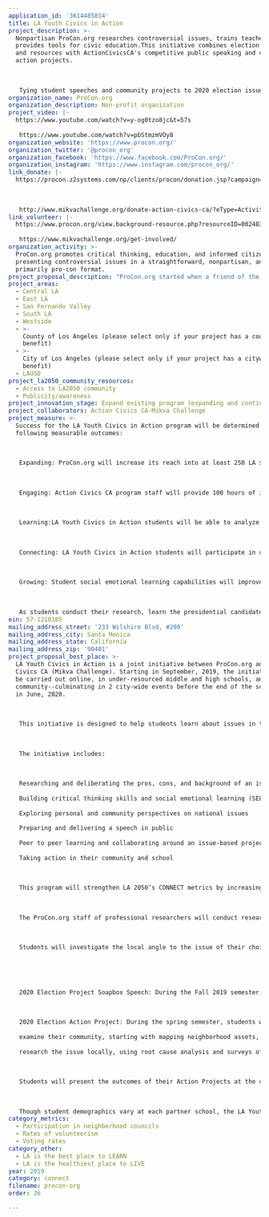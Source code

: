 ```yaml
---
application_id: '3614485814'
title: LA Youth Civics in Action
project_description: >-
  Nonpartisan ProCon.org researches controversial issues, trains teachers and
  provides tools for civic education.This initiative combines election research
  and resources with ActionCivicsCA's competitive public speaking and community
  action projects.
   
   
   
   Tying student speeches and community projects to 2020 election issues, we'll inspire Angelenos to participate in neighborhood councils and vote. This will have lasting, transformative impacts on students, their families, schools, and communities.
organization_name: ProCon.org
organization_description: Non-profit organization
project_video: |-
  https://www.youtube.com/watch?v=y-og0tzo8jc&t=57s
   
   https://www.youtube.com/watch?v=pbStmzmVOy8
organization_website: 'https://www.procon.org/'
organization_twitter: '@procon_org'
organization_facebook: 'https://www.facebook.com/ProCon.org/'
organization_instagram: 'https://www.instagram.com/procon_org/'
link_donate: |-
  https://procon.z2systems.com/np/clients/procon/donation.jsp?campaign=1
   
   
   
   http://www.mikvachallenge.org/donate-action-civics-ca/?eType=ActivityDefinitionInstance&eId=dbd7e11d-a980-44e3-8f09-b215aeb43576
link_volunteer: |-
  https://www.procon.org/view.background-resource.php?resourceID=002483
   
   https://www.mikvachallenge.org/get-involved/
organization_activity: >-
  ProCon.org promotes critical thinking, education, and informed citizenship by
  presenting controversial issues in a straightforward, nonpartisan, and
  primarily pro-con format.
project_proposal_description: "ProCon.org started when a friend of the founder had to make an important life decision: whether to use medical marijuana to help manage his AIDS symptoms. After the founder had the issue thoroughly researched and the results were published online, he discovered thousands of people had visited the site. He formed ProCon.org and today we cover the pros, cons, and background of more than 80 issues. ProCon.org engages 2 million readers a month with its pro/con research, headline articles, teacher training, student seminars and live debate events all over LA County. By measuring opinions before and after exposure to pro/con research online and at live debates, readers and audience members changed the intensity of their opinions by as much as 40%.\n \n \n \n ProCon.org also produces live events in the Los Angeles area. On 2/1/19 we invited students interested in debate from some of LA’s lowest income schools, plus a group of foster youth, to the Ronald Reagan Presidential Library. In this setting of a presidential library, they received what teachers and counselors told us was “an unforgettable and inspiring learning experience.” The day began with a youth debate on felon voting, followed by a screening of “The Great Debaters,” a movie about how students at a historically black college came to defeat the debate team from an Ivy League school in the first interracial debate in the country. After lunch, the screenwriter and actors held a panel discussion. Students learned about felon voting and black history, participated in critical thinking exercises, discussed/debated the issue, spoke with the prominent experts and influencers in debate, and left the experience inspired and empowered.\n \n \n \n After an Action Civics CA project, students formed a school club called SERÃ\x81 (Students Educate to Resist and Advocate), gathered during and after school to organize immigration rights workshops open to their community and reach out to other students who may be interested in engaging with the project. They organized a school-wide assembly featuring staff from Karen Bass’s office.This gave students an opportunity to engage with political representatives to communicate the pressing immigration needs they witnessed every day."
project_areas:
  - Central LA
  - East LA
  - San Fernando Valley
  - South LA
  - Westside
  - >-
    County of Los Angeles (please select only if your project has a countywide
    benefit)
  - >-
    City of Los Angeles (please select only if your project has a citywide
    benefit)
  - LAUSD
project_la2050_community_resources:
  - Access to LA2050 community
  - Publicity/awareness
project_innovation_stage: Expand existing program (expanding and continuing ongoing successful projects)
project_collaborators: Action Civics CA-Mikva Challenge
project_measure: >-
  Success for the LA Youth Civics in Action program will be determined by the
  following measurable outcomes: 
   
   
   
   Expanding: ProCon.org will increase its reach into at least 250 LA schools (and at least 400,000 Angelenos) during the course of this initiative. In addition, these 2020 election resources will be available for every school in LA. Through the two projects and events described in this initiative, 2,000 LAUSD students will complete both a 2020 election Project Soapbox speech and Action Project by the end of the 2019-2020 school year. 
   
   
   
   Engaging: Action Civics CA program staff will provide 100 hours of in-classroom support and host two city-wide events for students to connect across neighborhoods and districts.
   
   
   
   Learning:LA Youth Civics in Action students will be able to analyze local systems of power and identify community decision-makers and strategies for mobilizing people around a community objective or concern, as documented by teachers and self-reported on student surveys.
   
   
   
   Connecting: LA Youth Civics in Action students will participate in civic community work during and after the program and have meaningful interactions with community, government, business, and civic leaders, as documented by teachers and self-reported on student surveys. 
   
   
   
   Growing: Student social emotional learning capabilities will improve in the form of public speaking, confidence, leadership skills, problem-solving, empathy, and feeling like they are part of a larger community, as documented by teachers and self-reported on student surveys. In addition, all participating students will have meaningful adult-youth relationships.
   
   
   
   As students conduct their research, learn the presidential candidates’ views, localize the issues and take action on them, they are building the skills for informed voting, and, if not yet 18, to self-identify as future voters, and as activists. With the California Assembly considering 2 bills that would lower the voting age to 17, this initiative is timely and important.
ein: 57-1210185
mailing_address_street: '233 Wilshire Blvd, #200'
mailing_address_city: Santa Monica
mailing_address_state: California
mailing_address_zip: '90401'
project_proposal_best_place: >-
  LA Youth Civics in Action is a joint initiative between ProCon.org and Action
  Civics CA (Mikva Challenge). Starting in September, 2019, the initiative will
  be carried out online, in under-resourced middle and high schools, and in the
  community--culminating in 2 city-wide events before the end of the school year
  in June, 2020.
   
   
   
   This initiative is designed to help students learn about issues in the 2020 presidential election, then take local action on them. This effort is driven by their research, preparation and delivery of a public speech, and later, a group action project. 
   
   
   
   The initiative includes:
   
   
   
   Researching and deliberating the pros, cons, and background of an issue in the 2020 presidential election
   
   Building critical thinking skills and social emotional learning (SEL) 
   
   Exploring personal and community perspectives on national issues
   
   Preparing and delivering a speech in public
   
   Peer to peer learning and collaborating around an issue-based project, and 
   
   Taking action in their community and school
   
   
   
   This program will strengthen LA 2050’s CONNECT metrics by increasing the number of Los Angeles youth who regularly volunteer, register to vote, and take direct action, from circulating petitions to organizing their peers to calling for government response to their community’s needs. 
   
   
   
   The ProCon.org staff of professional researchers will conduct research on the candidates’ position on dozens of key issues, and provide pros, cons, and related research on these issues.
   
   
   
   Students will investigate the local angle to the issue of their choice, and use it in the following:
   
   
   
   
   
   2020 Election Project Soapbox Speech: During the Fall 2019 semester, students will use ProCon.org to research and deliver a 2-minute speech about a 2020 election issue. Students will then write and deliver their Project Soapbox speeches at a city-wide event in January 2020. 
   
   
   
   2020 Election Action Project: During the spring semester, students will organize into groups to choose one of the Soapbox speech issues for an Action Project in which they will:
   
   examine their community, starting with mapping neighborhood assets,
   
   research the issue locally, using root cause analysis and surveys of family, friends, and neighbors, set a goal for solving the issue and analyzing who has the power to make it happen, develop civic action strategies, and take concrete action to affect policy on this issue. 
   
   
   
   Students will present the outcomes of their Action Projects at the city-wide Action Civics Showcase. At this event, students network with other civically-engaged peers and with community leaders from across Los Angeles, with the end goal to effect meaningful change in their schools, neighborhoods, and the city. 
   
   
   
   Though student demographics vary at each partner school, the LA Youth Civics in Action initiative prioritizes high-needs students within under-resourced LAUSD schools. Action Civics’ student population is on average 73% Latino/Hispanic, 12% African-American, 7% Asian, and 78% low income.
category_metrics:
  - Participation in neighborhood councils
  - Rates of volunteerism
  - Voting rates
category_other:
  - LA is the best place to LEARN
  - LA is the healthiest place to LIVE
year: 2019
category: connect
filename: procon-org
order: 26

---
```

